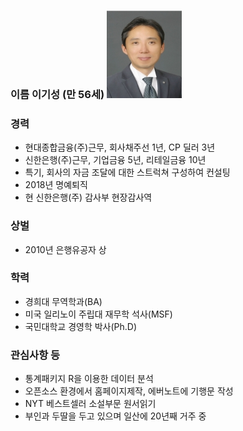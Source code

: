 ### 이름 이기성 (만 56세)    ![My helpful screenshot](/assets/picture.myself.jpg)

### 경력  
* 현대종합금융(주)근무, 회사채주선 1년, CP 딜러 3년  
* 신한은행(주)근무, 기업금융 5년, 리테일금융 10년    
* 특기, 회사의 자금 조달에 대한 스트럭쳐 구성하여 컨설팅    
* 2018년 명예퇴직   
* 현 신한은행(주) 감사부 현장감사역   

### 상벌   
* 2010년 은행유공자 상 

### 학력 
* 경희대 무역학과(BA)    
* 미국 일리노이 주립대 재무학 석사(MSF)    
* 국민대학교 경영학 박사(Ph.D)   

### 관심사항 등   
* 통계패키지 R을 이용한 데이터 분석  
* 오픈소스 환경에서 홈페이지제작, 에버노트에 기행문 작성             
* NYT 베스트셀러 소설부문 원서읽기     
* 부인과 두딸을 두고 있으며 일산에 20년째 거주 중       
